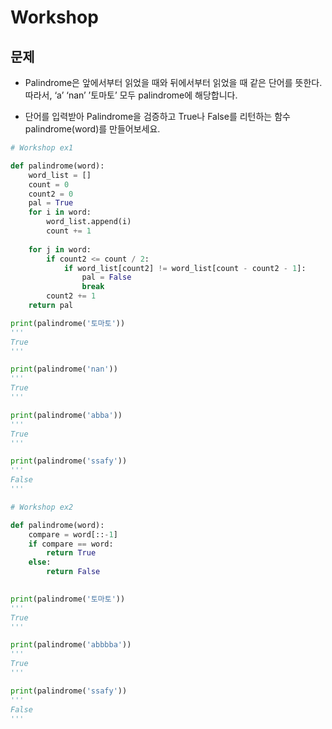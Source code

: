 # Workshop

## 문제

- Palindrome은 앞에서부터 읽었을 때와 뒤에서부터 읽었을 때 같은 단어를 뜻한다.
  따라서, ‘a’ ‘nan’ ’토마토’ 모두 palindrome에 해당합니다.

- 단어를 입력받아 Palindrome을 검증하고 True나 False를 리턴하는
  함수 palindrome(word)를 만들어보세요.



```python
# Workshop ex1

def palindrome(word):
    word_list = []
    count = 0
    count2 = 0
    pal = True
    for i in word:
        word_list.append(i)
        count += 1
    
    for j in word:
        if count2 <= count / 2:
            if word_list[count2] != word_list[count - count2 - 1]:
                pal = False
                break
        count2 += 1
    return pal  

print(palindrome('토마토'))
'''
True
'''

print(palindrome('nan'))
'''
True
'''

print(palindrome('abba'))
'''
True
'''

print(palindrome('ssafy'))
'''
False
'''

# Workshop ex2

def palindrome(word):
    compare = word[::-1]
    if compare == word:
        return True
    else:
        return False
    

print(palindrome('토마토'))
'''
True
'''

print(palindrome('abbbba'))
'''
True
'''

print(palindrome('ssafy'))
'''
False
'''
```

